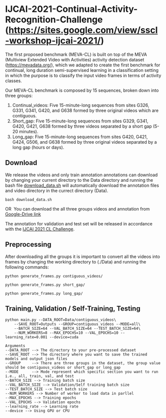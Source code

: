 # IJCAI-2021-Continual-Activity-Recognition-Challenge (https://sites.google.com/view/sscl-workshop-ijcai-2021/)

The first proposed benchmark (MEVA-CL) is built on top of the MEVA (Multiview Extended Video with Activities) activity detection dataset (https://mevadata.org/), which we adapted to create the first benchmark for continual, long duration semi-supervised learning in a classification setting in which the purpose is to classify the input video frames in terms of activity classes.

Our MEVA-CL benchmark is composed by 15 sequences, broken down into three groups:

1. Continual_videos: Five 15-minute-long sequences from sites G326, G331, G341, G420, and G638 formed by three original videos which are contiguous.
2. Short_gap: Five 15-minute-long sequences from sites G329, G341, G420, G421, G638 formed by three videos separated by a short gap (5-20 minutes).
3. Long_gap: Five 15-minute-long sequences from sites G420, G421, G424, G506, and G638 formed by three original videos separated by a long gap (hours or days).

## Download
We release the videos and only train annotation annotations can download by changing your current directory to the Data directory and running the bash file [download_data.sh](./Data/download_data.sh) will automatically download the annotation files and video directory in the currect directory (Data).
```
bash download_data.sh
```
OR 
You can download the all three groups videos and annotation from [Google-Drive link](https://drive.google.com/drive/folders/1z_fNoUySHeNy6CjgvWPMSP4sVuziEsR5?usp=sharing)

The annotation for validation and test set will be released in accordance with the [IJCAI 2021 CL Challenge](https://sites.google.com/view/sscl-workshop-ijcai-2021/).

## Preprocessing
After downloading all the groups it is important to convert all the videos into frames by changing the working directory to (./Data) and running the following commands:
```
python generate_frames.py contiguous_videos/

python generate_frames.py short_gap/

python generate_frames.py long_gap/

```

## Training, Validation / Self-Training, Testing 

```
python main.py --DATA_ROOT=Data/contiguous_videos\
    --SAVE_ROOT=Outputs --GROUP=contiguous_videos --MODE=all\
    --BATCH_SIZE=64 --VAL_BATCH_SIZE=64 --TEST_BATCH_SIZE=64\
    --NUM_WORKERS=8 --MAX_EPOCHS=10 --VAL_EPOCHS=10 --learning_rate=0.001 --device=cuda

Arguments  
--DATA_ROOT --> The directory to your pre-processed dataset
--SAVE_ROOT --> The directory where you want to save the trained models and output json files
--GROUP     --> There are three groups in the dataset, the group value should be contiguous_videos or short_gap or long_gap
--MODE      --> Mode represent which specific section you want to run i.e., all, train, val, and test
--BATCH_SIZE --> Training batch size
--VAL_BATCH_SIZE --> Validation/Self training batch size
--TEST_BATCH_SIZE --> Test batch size
--NUM_WORKERS --> Number of worker to load data in parllel
--MAX_EPOCHS --> Training epochs
--VAL_EPOCHS --> Validation epochs
--learning_rate --> Learning rate
--device --> Using GPU or CPU 

```
